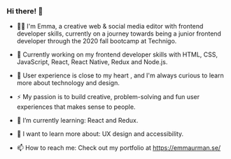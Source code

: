 ### Hi there! 👋

-  👩‍💻 I'm Emma, a creative web & social media editor with frontend developer skills, currently on a journey towards being a junior frontend developer through the 2020 fall bootcamp at Technigo. 

- 🚀 Currently working on my frontend developer skills with HTML, CSS, JavaScript, React, React Native, Redux and Node.js. 

- 💛 User experience is close to my heart , and I'm always curious to learn more about technology and design. 

- ⚡️ My passion is to build creative, problem-solving and fun user experiences that makes sense to people.

- 🌱 I’m currently learning: React and Redux.

- 🎨 I want to learn more about: UX design and accessibility.

- 📫 How to reach me: Check out my portfolio at https://emmaurman.se/
